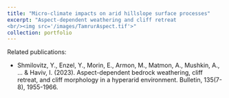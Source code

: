 ```yaml
---
title: "Micro-climate impacts on arid hillslope surface processes"
excerpt: "Aspect-dependent weathering and cliff retreat
<br/><img src='/images/TamrurAspect.tif'>"
collection: portfolio
---
```


Related publications:
- Shmilovitz, Y., Enzel, Y., Morin, E., Armon, M., Matmon, A., Mushkin, A., ... & Haviv, I. (2023). Aspect-dependent bedrock weathering, cliff retreat, and cliff morphology in a hyperarid environment. Bulletin, 135(7-8), 1955-1966.
